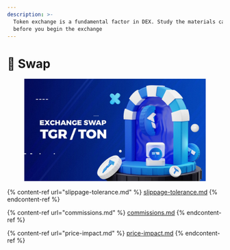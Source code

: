 ```yaml
---
description: >-
  Token exchange is a fundamental factor in DEX. Study the materials carefully
  before you begin the exchange
---
```


# 🔄 Swap

<figure><img src="../../.gitbook/assets/image (59).png" alt=""><figcaption></figcaption></figure>

{% content-ref url="slippage-tolerance.md" %}
[slippage-tolerance.md](slippage-tolerance.md)
{% endcontent-ref %}

{% content-ref url="commissions.md" %}
[commissions.md](commissions.md)
{% endcontent-ref %}

{% content-ref url="price-impact.md" %}
[price-impact.md](price-impact.md)
{% endcontent-ref %}
